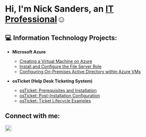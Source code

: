 <h1>Hi, I'm Nick Sanders, an <a href="https://www.linkedin.com/in/nsands14/">IT Professional</a>☺</h1>

<h2>💻 Information Technology Projects:</h2>

- <b>Microsoft Azure</b>
  - [Creating a Virtual Machine on Azure](https://github.com/nicksands1/azure-vm)
  - [Install and Configure the File Server Role](https://github.com/nicksands1/file-server-role)
  - [Configuring On-Premises Active Directory within Azure VMs](https://github.com/nicksands1/on-prem-ad)


- <b>osTicket (Help Desk Ticketing System)</b>
  - [osTicket: Prerequisites and Installation](https://github.com/nicksands1/osticket-prerequisites)
  - [osTicket: Post-Installation Configuration](https://github.com/nicksands1/osTicket-postinstallation)
  - [osTicket: Ticket Lifecycle Examples](https://github.com/nicksands1/osTicket-lifecycle)


<h2>Connect with me:</h2>

[<img align="left" alt="Roslynd | LinkedIn" width="22px" src="https://cdn.jsdelivr.net/npm/simple-icons@v3/icons/linkedin.svg" />][linkedin]

[linkedin]: https://www.linkedin.com/in/nsands14/
